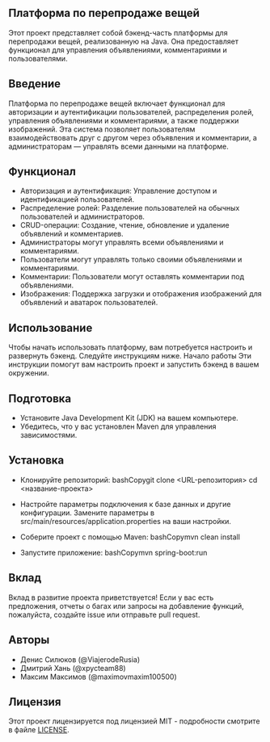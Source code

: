 ## Платформа по перепродаже вещей
Этот проект представляет собой бэкенд-часть платформы для перепродажи вещей, реализованную на Java. Она предоставляет функционал для управления объявлениями, комментариями и пользователями.
## Введение
Платформа по перепродаже вещей включает функционал для авторизации и аутентификации пользователей, распределения ролей, управления объявлениями и комментариями, а также поддержки изображений. Эта система позволяет пользователям взаимодействовать друг с другом через объявления и комментарии, а администраторам — управлять всеми данными на платформе.
## Функционал

- Авторизация и аутентификация: Управление доступом и идентификацией пользователей.
- Распределение ролей: Разделение пользователей на обычных пользователей и администраторов.
- CRUD-операции:
Создание, чтение, обновление и удаление объявлений и комментариев.
- Администраторы могут управлять всеми объявлениями и комментариями.
- Пользователи могут управлять только своими объявлениями и комментариями.
- Комментарии: Пользователи могут оставлять комментарии под объявлениями.
- Изображения: Поддержка загрузки и отображения изображений для объявлений и аватарок пользователей.

## Использование
Чтобы начать использовать платформу, вам потребуется настроить и развернуть бэкенд. Следуйте инструкциям ниже.
Начало работы
Эти инструкции помогут вам настроить проект и запустить бэкенд в вашем окружении.
## Подготовка

- Установите Java Development Kit (JDK) на вашем компьютере.
- Убедитесь, что у вас установлен Maven для управления зависимостями.

## Установка

- Клонируйте репозиторий:
bashCopygit clone <URL-репозитория>
cd <название-проекта>

- Настройте параметры подключения к базе данных и другие конфигурации. Замените параметры в src/main/resources/application.properties на ваши настройки.
- Соберите проект с помощью Maven:
bashCopymvn clean install

- Запустите приложение:
bashCopymvn spring-boot:run


## Вклад
Вклад в развитие проекта приветствуется! Если у вас есть предложения, отчеты о багах или запросы на добавление функций, пожалуйста, создайте issue или отправьте pull request.
## Авторы

- Денис Силюков (@ViajerodeRusia)
- Дмитрий Хань (@xpycteam88)
- Максим Максимов (@maximovmaxim100500)

## Лицензия
Этот проект лицензируется под лицензией MIT - подробности смотрите в файле [LICENSE](LICENSE).

